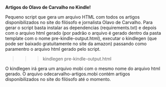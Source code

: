 **Artigos do Olavo de Carvalho no Kindle!**

Pequeno script que gera um arquivo HTML com todos os artigos disponibilizados no site do filósofo e jornalista Olavo de Carvalho.
Para gerar o script basta instalar as dependencias (requirements.txt) e depois com o arquivo html gerado (por padrão o arquivo é
gerado dentro da pasta template com o nome pre-kindle-output.html), executar o kindlegen (que pode ser baixado gratuitamente
no site da amazon) passando como paramentro o arquivo html gerado pelo script.

>>> kindlegen pre-kindle-output.html

O kindlegen irá gera um arquivo mobi com o mesmo nome do arquivo html gerado.
O arquivo odecarvalho-artigos.mobi contém artigos disponibilizados no site do
filósofo até o momento.
